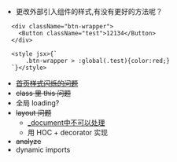 * 更改外部引入组件的样式,有没有更好的方法呢？
```
  <div className="btn-wrapper">
    <Button className="test">12134</Button>
  </div>

  <style jsx>{`
      .btn-wrapper > :global(.test){color:red;}
  `}</style>
```
* ~~[首页样式闪烁的问题](https://github.com/zeit/styled-jsx/issues/396)~~
* ~~class 里 this 问题~~
* 全局 loading?
* ~~layout 问题~~
  * [_document中不可以处理](https://github.com/zeit/next.js/issues/1874)
  * 用 HOC + decorator 实现
* ~~analyze~~
* dynamic imports